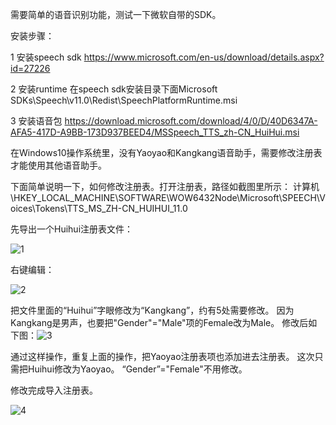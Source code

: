 需要简单的语音识别功能，测试一下微软自带的SDK。

安装步骤：

1 安装speech sdk https://www.microsoft.com/en-us/download/details.aspx?id=27226

2 安装runtime 在speech sdk安装目录下面Microsoft SDKs\Speech\v11.0\Redist\SpeechPlatformRuntime.msi

3 安装语音包 https://download.microsoft.com/download/4/0/D/40D6347A-AFA5-417D-A9BB-173D937BEED4/MSSpeech_TTS_zh-CN_HuiHui.msi



在Windows10操作系统里，没有Yaoyao和Kangkang语音助手，需要修改注册表才能使用其他语音助手。

下面简单说明一下，如何修改注册表。打开注册表，路径如截图里所示：
计算机\HKEY_LOCAL_MACHINE\SOFTWARE\WOW6432Node\Microsoft\SPEECH\Voices\Tokens\TTS_MS_ZH-CN_HUIHUI_11.0

先导出一个Huihui注册表文件：

![1](C:\Users\Administrator\Desktop\1.png)



右键编辑：

![2](C:\Users\Administrator\Desktop\2.png)

把文件里面的“Huihui”字眼修改为“Kangkang”，约有5处需要修改。
因为Kangkang是男声，也要把"Gender"="Male"项的Female改为Male。
修改后如下图：![3](C:\Users\Administrator\Desktop\3.png)

通过这样操作，重复上面的操作，把Yaoyao注册表项也添加进去注册表。
这次只需把Huihui修改为Yaoyao。
“Gender”="Female"不用修改。

修改完成导入注册表。

![4](C:\Users\Administrator\Desktop\4.png)

